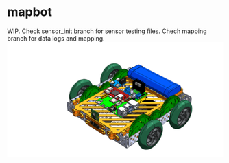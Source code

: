 # mapbot

WIP. Check sensor_init branch for sensor testing files.
Chech mapping branch for data logs and mapping.
![alt text](https://github.com/CJA798/mapbot/blob/main/car_v3.0.PNG?raw=true)
